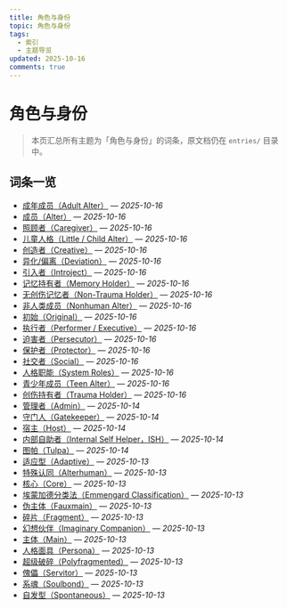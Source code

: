 ```yaml
---
title: 角色与身份
topic: 角色与身份
tags:
  - 索引
  - 主题导览
updated: 2025-10-16
comments: true
---
```


# 角色与身份

> 本页汇总所有主题为「角色与身份」的词条，原文档仍在 `entries/` 目录中。

## 词条一览

- [成年成员（Adult Alter）](Adult-Alter.md) — *2025-10-16*
- [成员（Alter）](Alter.md) — *2025-10-16*
- [照顾者（Caregiver）](Caregiver.md) — *2025-10-16*
- [儿童人格（Little / Child Alter）](Child-Alter.md) — *2025-10-16*
- [创造者（Creative）](Creative.md) — *2025-10-16*
- [异化/偏离（Deviation）](Deviation.md) — *2025-10-16*
- [引入者（Introject）](Introject.md) — *2025-10-16*
- [记忆持有者（Memory Holder）](Memory-Holder.md) — *2025-10-16*
- [无创伤记忆者（Non-Trauma Holder）](Non-Trauma-Holder.md) — *2025-10-16*
- [非人类成员（Nonhuman Alter）](Nonhuman-Alter.md) — *2025-10-16*
- [初始（Original）](Original.md) — *2025-10-16*
- [执行者（Performer / Executive）](Performer-Executive.md) — *2025-10-16*
- [迫害者（Persecutor）](Persecutor.md) — *2025-10-16*
- [保护者（Protector）](Protector.md) — *2025-10-16*
- [社交者（Social）](Social.md) — *2025-10-16*
- [人格职能（System Roles）](System-Roles.md) — *2025-10-16*
- [青少年成员（Teen Alter）](Teen-Alter.md) — *2025-10-16*
- [创伤持有者（Trauma Holder）](Trauma-Holder.md) — *2025-10-16*
- [管理者（Admin）](Admin.md) — *2025-10-14*
- [守门人（Gatekeeper）](Gatekeeper.md) — *2025-10-14*
- [宿主（Host）](Host.md) — *2025-10-14*
- [内部自助者（Internal Self Helper，ISH）](Internal-Self-Helper-ISH.md) — *2025-10-14*
- [图帕（Tulpa）](Tulpa.md) — *2025-10-14*
- [适应型（Adaptive）](Adaptive.md) — *2025-10-13*
- [特殊认同（Alterhuman）](Alterhuman.md) — *2025-10-13*
- [核心（Core）](Core.md) — *2025-10-13*
- [埃蒙加德分类法（Emmengard Classification）](Emmengard-Classification.md) — *2025-10-13*
- [伪主体（Fauxmain）](Fauxmain.md) — *2025-10-13*
- [碎片（Fragment）](Fragment.md) — *2025-10-13*
- [幻想伙伴（Imaginary Companion）](Imaginary-Companion.md) — *2025-10-13*
- [主体（Main）](Main.md) — *2025-10-13*
- [人格面具（Persona）](Persona.md) — *2025-10-13*
- [超级破碎（Polyfragmented）](Polyfragmented.md) — *2025-10-13*
- [傀儡（Servitor）](Servitor.md) — *2025-10-13*
- [系魂（Soulbond）](Soulbond.md) — *2025-10-13*
- [自发型（Spontaneous）](Spontaneous.md) — *2025-10-13*
